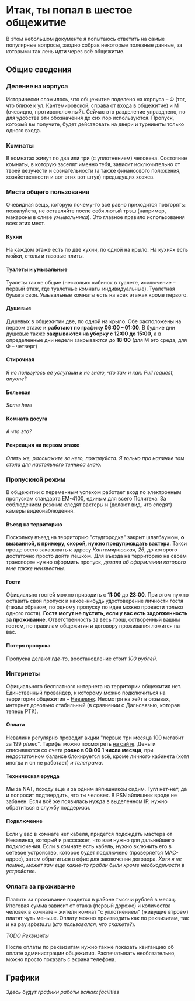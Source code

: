 # Итак, ты попал в шестое общежитие
В этом небольшом документе я попытаюсь ответить на самые популярные вопросы, заодно собрав некоторые полезные данные, за которыми так лень идти через всё общежитие.

## Общие сведения

### Деление на корпуса
Исторически сложилось, что общежитие поделено на корпуса &ndash; Ф (тот, что ближе к ул. Кантемировской, справа от входа в общежитие) и М (очевидно, противоположный). Сейчас это разделение упразднено, но для удобства эти обозначения до сих пор используются. Пропуск, который вы получите, будет действовать на двери и турникеты только одного входа.

### Комнаты
В комнатах живут по два или три (с уплотнением) человека. Состояние комнаты, в которую заселят именно тебя, зависит исключительно от твоей везучести и сознательности (а также финансового положения, хозяйственности и вот этих вот штук) предыдущих хозяев.

### Места общего пользования
Очевидная вещь, которую почему-то всё равно приходится повторять: пожалуйста, не оставляйте после себя лютый трэш (например, макароны в сливе *умывальника*). Это главное правило использования всех этих мест.
#### Кухни
На каждом этаже есть по две кухни, по одной на крыло. На кухнях есть мойки, столы и газовые плиты. 
#### Туалеты и умывальные
Туалеты также общие (несколько кабинок в туалете, исключение &ndash; первый этаж, где туалетные комнаты индивидуальные). Туалетная бумага своя. Умывальные комнаты есть на всех этажах кроме первого.
#### Душевые
Душевых в общежитии две, по одной на крыло. Обе расположены на первом этаже и **работают по графику 06:00 &ndash; 01:00**. В будние дни душевые также **закрываются на уборку с 12:00 до 15:00**, а в определенные дни недели закрываются до **18:00** (для М это среда, для Ф &ndash; четверг)
#### Стирочная
*Я не пользуюсь её услугами и не знаю, что там и как. Pull request, anyone?*
#### Бельевая
*Same here*
#### Комната досуга
*А что это?*
#### Рекреация на первом этаже
*Опять же, расскажите за него, пожалуйста. Я только про наличие там стола для настольного тенниса знаю.*

### Пропускной режим
В общежитии с переменным успехом работает вход по электронным пропускам стандарта EM-4100, единым для всего Политеха. За соблюдением режима следят вахтеры и (делают вид, что следят) камеры видеонаблюдения. 
#### Въезд на территорию
Поскольку въезд на территорию "студгородка" закрыт шлагбаумом, **о вызванной, к примеру, скорой, нужно предупреждать вахтера**. Такси проще всего заказывать к адресу *Кантемировская, 26*, до которого достаточно просто дойти пешком. Для въезда на территорию на своем транспорте нужно оформить пропуск, *детали об оформлении которого мне также неизвестны*.
#### Гости
Официально гостей можно приводить с **11:00** до **23:00**. При этом нужно оставить свой пропуск и какое-нибудь удостоверение личности гостя (таким образом, по одному пропуску по идее можно провести только одного гостя). **Гостя могут не пустить, если у вас есть задолженность за проживание.**
Ответственность за весь трэш, сотворенный вашим гостем, по правилам общежития и договору проживания ложится на вас. 
#### Потеря пропуска
Пропуска делают *где-то*, восстановление стоит *100 рублей*.

### Интернеты
Официального бесплатного интернета на территории общежития нет. Единственный провайдер, к которому можно подключиться на территории общежития &ndash; [Невалинк](https://www.nevalink.net/). Несмотря на хейт в отзывах, интернет довольно стабильный (в сравнении с Дальсвязью, которая теперь РТК).

#### Оплата
Невалинк регулярно проводит акции "первые три месяца 100 мегабит за 199 р/мес". Тарифы можно посмотреть [на сайте](https://www.nevalink.net/internet-tarifs.html). Деньги списываются со счета **ровно в 00:00 1 числа месяца**, при недостаточном балансе блокируется всё, кроме личного кабинета (хотя иногда и он не работает) *и телеграма*.

#### Техническая ерунда
Мы за NAT, походу еще и за одним айпишником сидим. Гугл нет-нет, да и попросит подтвердить, что ты человек. В PSN айпишник вроде не забанен. Если всё же появилась нужда в выделенном IP, нужно обратиться в службу поддержки.

#### Подключение
Если у вас в комнате нет кабеля, придется подождать мастера от Невалинка, который и расскажет, что вам нужно для дальнейшего подключения. Если в комнате есть кабель, нужно включить его в сетевое устройство, которое будет подключено (проверяется MAC-адрес), затем обратиться в офис для заключения договора. *Хотя я не помню, может там еще какие-то грабли были кроме необходимости в устройстве.*

### Оплата за проживание
Платить за проживание придется в районе тысячи рублей в месяц. Итоговая сумма зависит от этажа (первый дороже) и количества человек в комнате &ndash; жители комнат "с уплотнением" (живущие втроем) платят чуть меньше. Оплату можно производить как по реквизитам, так и на pay.spbstu.ru (*кто пользовался, что скажете?*).

*TODO Реквизиты*

После оплаты по реквизитам нужно также показать квитанцию об оплате администрации общежития. Распечатывать необязательно, можно просто показать с экрана телефона. 

## Графики

*Здесь будут графики работы всяких facilities*

